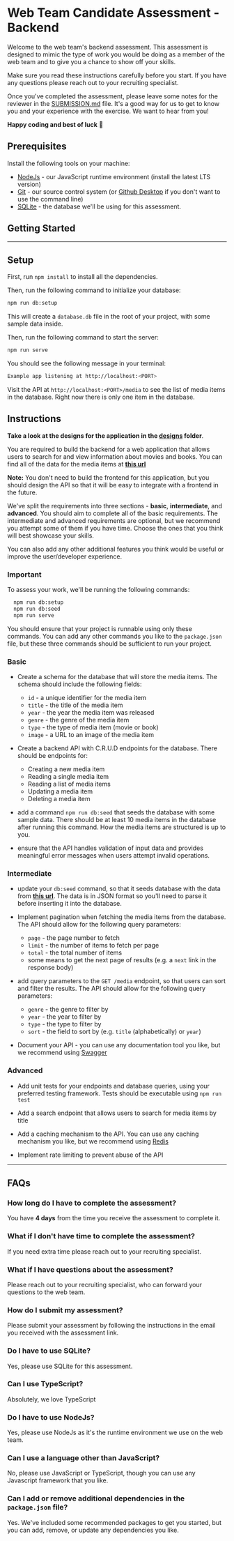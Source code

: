 # Web Team Candidate Assessment - Backend

Welcome to the web team's backend assessment. This assessment is designed to mimic the type of work you would be doing as a member of the web team and to give you a chance to show off your skills.

Make sure you read these instructions carefully before you start. If you have any questions please reach out to your recruiting specialist.

Once you've completed the assessment, please leave some notes for the reviewer in the [SUBMISSION.md](SUBMISSION.md) file. It's a good way for us to get to know you and your experience with the exercise. We want to hear from you!

**Happy coding and best of luck** 🎉

## Prerequisites

Install the following tools on your machine:

- [NodeJs][node] - our JavaScript runtime environment (install the latest LTS version)
- [Git][git] - our source control system (or [Github Desktop][github-desktop] if you don't want to use the command line)
- [SQLite][sqllite] - the database we'll be using for this assessment.

## Getting Started

---

## Setup

First, run `npm install` to install all the dependencies.

Then, run the following command to initialize your database:

```bash
npm run db:setup
```

This will create a `database.db` file in the root of your project, with some sample data inside.

Then, run the following command to start the server:

```bash
npm run serve
```

You should see the following message in your terminal:

```bash
Example app listening at http://localhost:<PORT>
```

Visit the API at `http://localhost:<PORT>/media` to see the list of media items in the database. Right now there is only one item in the database.

## Instructions

**Take a look at the designs for the application in the [designs][designs] folder**.

You are required to build the backend for a web application that allows users to search for and view information about movies and books. You can find all of the data for the media items at **[this url](https://raw.githubusercontent.com/HubSpotWebTeam/CodeExercise/main/src/js/data/data.json)**

**Note:** You don't need to build the frontend for this application, but you should design the API so that it will be easy to integrate with a frontend in the future.

We've split the requirements into three sections - **basic**, **intermediate**, and **advanced**. You should aim to complete all of the basic requirements. The intermediate and advanced requirements are optional, but we recommend you attempt some of them if you have time. Choose the ones that you think will best showcase your skills.

You can also add any other additional features you think would be useful or improve the user/developer experience.

### Important

To assess your work, we'll be running the following commands:

```bash
  npm run db:setup
  npm run db:seed
  npm run serve
```

You should ensure that your project is runnable using only these commands. You can add any other commands you like to the `package.json` file, but these three commands should be sufficient to run your project.

### Basic

- Create a schema for the database that will store the media items. The schema should include the following fields:
  - `id` - a unique identifier for the media item
  - `title` - the title of the media item
  - `year` - the year the media item was released
  - `genre` - the genre of the media item
  - `type` - the type of media item (movie or book)
  - `image` - a URL to an image of the media item

- Create a backend API with C.R.U.D endpoints for the database. There should be endpoints for:
  - Creating a new media item
  - Reading a single media item
  - Reading a list of media items
  - Updating a media item
  - Deleting a media item

- add a command `npm run db:seed` that seeds the database with some sample data. There should be at least 10 media items in the database after running this command. How the media items are structured is up to you.

- ensure that the API handles validation of input data and provides meaningful error messages when users attempt invalid operations.

### Intermediate

- update your `db:seed` command, so that it seeds database with the data from **[this url](https://raw.githubusercontent.com/HubSpotWebTeam/CodeExercise/main/src/js/data/data.json)**. The data is in JSON format so you'll need to parse it before inserting it into the database.

- Implement pagination when fetching the media items from the database. The API should allow for the following query parameters:
  - `page` - the page number to fetch
  - `limit` - the number of items to fetch per page
  - `total` - the total number of items
  - some means to get the next page of results (e.g. a `next` link in the response body)

- add query parameters to the `GET /media` endpoint, so that users can sort and filter the results. The API should allow for the following query parameters:
  - `genre` - the genre to filter by
  - `year` - the year to filter by
  - `type` - the type to filter by
  - `sort` - the field to sort by (e.g. `title` (alphabetically) or `year`)

- Document your API - you can use any documentation tool you like, but we recommend using [Swagger](https://swagger.io/)

### Advanced

- Add unit tests for your endpoints and database queries, using your preferred testing framework. Tests should be executable using `npm run test`

- Add a search endpoint that allows users to search for media items by title

- Add a caching mechanism to the API. You can use any caching mechanism you like, but we recommend using [Redis](https://redis.io/)

- Implement rate limiting to prevent abuse of the API

---

## FAQs

### How long do I have to complete the assessment?

You have **4 days** from the time you receive the assessment to complete it.

### What if I don't have time to complete the assessment?

If you need extra time please reach out to your recruiting specialist.

### What if I have questions about the assessment?

Please reach out to your recruiting specialist, who can forward your questions to the web team.

### How do I submit my assessment?

Please submit your assessment by following the instructions in the email you received with the assessment link.

### Do I have to use SQLite?

Yes, please use SQLite for this assessment.

### Can I use TypeScript?

Absolutely, we love TypeScript

### Do I have to use NodeJs?

Yes, please use NodeJs as it's the runtime environment we use on the web team.

### Can I use a language other than JavaScript?

No, please use JavaScript or TypeScript, though you can use any Javascript framework that you like.

### Can I add or remove additional dependencies in the `package.json` file?

Yes. We've included some recommended packages to get you started, but you can add, remove, or update any dependencies you like.

<!-- links -->
[node]: https://nodejs.org/en/download
[git]: https://git-scm.com/downloads
[github-desktop]: https://desktop.github.com/
[sqllite]: https://www.sqlite.org/download.html
[designs]: ../designs/
